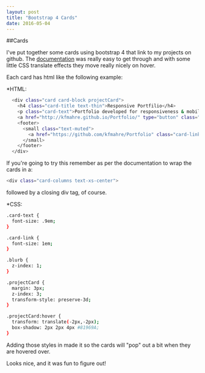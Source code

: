 ```yaml
---
layout: post
title: "Bootstrap 4 Cards"
date: 2016-05-04
---
```


##Cards

I've put together some cards using bootstrap 4 that link to my projects on github. The [documentation](http://v4-alpha.getbootstrap.com/components/card/) was really easy to get through and with some little CSS translate effects they move really nicely on hover.

Each card has html like the following example:

*HTML:
``` bash
  <div class="card card-block projectCard">
    <h4 class="card-title text-thin">Responsive Portfilio</h4>
    <p class="card-text">Portfolio developed for responsiveness & mobile first design.<br>Features a JavaScript parallax background effect & responsive Slick carousel.<br>Technologies used: Bootstrap, CSS3, Slick</p>
    <a href="http://kfmahre.github.io/Portfolio/" type="button" class="card-link btn btn-primary-outline">Live Version</a>
    <footer>
      <small class="text-muted">
        <a href="https://github.com/kfmahre/Portfolio" class="card-link text-thin">https://github.com/kfmahre/Portfolio</a>
      </small>
    </footer>
  </div>
```

If you're going to try this remember as per the documentation to wrap the cards in a:
``` bash
<div class="card-columns text-xs-center">
```
followed by a closing div tag, of course.

*CSS:
``` bash
.card-text {
  font-size: .9em;
}

.card-link {
  font-size: 1em;
}

.blurb {
  z-index: 1;
}

.projectCard {
  margin: 3px;
  z-index: 3;
  transform-style: preserve-3d;
}

.projectCard:hover {
  transform: translate(-2px,-2px);
  box-shadow: 2px 2px 4px #81969A;
}
```

Adding those styles in made it so the cards will "pop" out a bit when they are hovered over.

Looks nice, and it was fun to figure out!